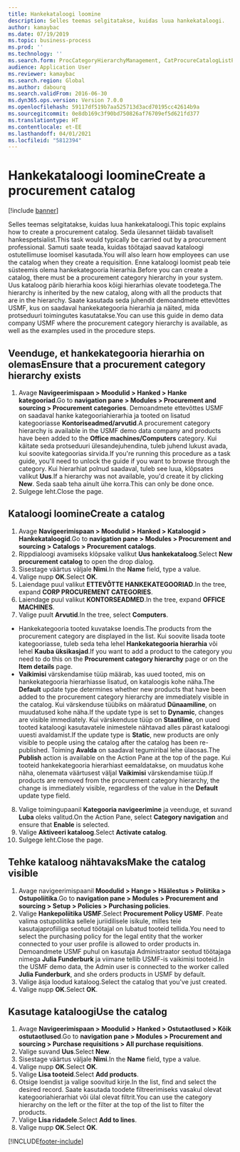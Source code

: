 ```yaml
---
title: Hankekataloogi loomine
description: Selles teemas selgitatakse, kuidas luua hankekataloogi.
author: kamaybac
ms.date: 07/19/2019
ms.topic: business-process
ms.prod: ''
ms.technology: ''
ms.search.form: ProcCategoryHierarchyManagement, CatProcureCatalogListPage, CatProcureCatalogCreate, CatProcureCatalogEdit, SysPolicyListPage, SysPolicy, CatCatalogPolicyRule, PurchReqTableListPage, PurchReqCreate, PurchReqTable, PurchReqAddItem
audience: Application User
ms.reviewer: kamaybac
ms.search.region: Global
ms.author: dabourq
ms.search.validFrom: 2016-06-30
ms.dyn365.ops.version: Version 7.0.0
ms.openlocfilehash: 59117df519b7aa525713d3acd70195cc42614b9a
ms.sourcegitcommit: 0e8db169c3f90bd750826af76709ef5d621fd377
ms.translationtype: HT
ms.contentlocale: et-EE
ms.lasthandoff: 04/01/2021
ms.locfileid: "5812394"
---
```

# <a name="create-a-procurement-catalog"></a><span data-ttu-id="5d940-103">Hankekataloogi loomine</span><span class="sxs-lookup"><span data-stu-id="5d940-103">Create a procurement catalog</span></span>

[!include [banner](../../includes/banner.md)]

<span data-ttu-id="5d940-104">Selles teemas selgitatakse, kuidas luua hankekataloogi.</span><span class="sxs-lookup"><span data-stu-id="5d940-104">This topic explains how to create a procurement catalog.</span></span> <span data-ttu-id="5d940-105">Seda ülesannet täidab tavaliselt hankespetsialist.</span><span class="sxs-lookup"><span data-stu-id="5d940-105">This task would typically be carried out by a procurement professional.</span></span> <span data-ttu-id="5d940-106">Samuti saate teada, kuidas töötajad saavad kataloogi ostutellimuse loomisel kasutada.</span><span class="sxs-lookup"><span data-stu-id="5d940-106">You will also learn how employees can use the catalog when they create a requisition.</span></span> <span data-ttu-id="5d940-107">Enne kataloogi loomist peab teie süsteemis olema hankekategooria hierarhia.</span><span class="sxs-lookup"><span data-stu-id="5d940-107">Before you can create a catalog, there must be a procurement category hierarchy in your system.</span></span> <span data-ttu-id="5d940-108">Uus kataloog pärib hierarhia koos kõigi hierarhias olevate toodetega.</span><span class="sxs-lookup"><span data-stu-id="5d940-108">The hierarchy is inherited by the new catalog, along with all the products that are in the hierarchy.</span></span> <span data-ttu-id="5d940-109">Saate kasutada seda juhendit demoandmete ettevõttes USMF, kus on saadaval hankekategooria hierarhia ja näited, mida protseduuri toimingutes kasutatakse.</span><span class="sxs-lookup"><span data-stu-id="5d940-109">You can use this guide in demo data company USMF where the procurement category hierarchy is available, as well as the examples used in the procedure steps.</span></span>


## <a name="ensure-that-a-procurement-category-hierarchy-exists"></a><span data-ttu-id="5d940-110">Veenduge, et hankekategooria hierarhia on olemas</span><span class="sxs-lookup"><span data-stu-id="5d940-110">Ensure that a procurement category hierarchy exists</span></span>
1. <span data-ttu-id="5d940-111">Avage **Navigeerimispaan > Moodulid > Hanked > Hanke kategooriad**.</span><span class="sxs-lookup"><span data-stu-id="5d940-111">Go to **navigation pane > Modules > Procurement and sourcing > Procurement categories**.</span></span> <span data-ttu-id="5d940-112">Demoandmete ettevõttes USMF on saadaval hanke kategooriahierarhia ja tooted on lisatud kategooriasse **Kontoriseadmed/arvutid**.</span><span class="sxs-lookup"><span data-stu-id="5d940-112">A procurement category hierarchy is available in the USMF demo data company and products have been added to the **Office machines/Computers** category.</span></span> <span data-ttu-id="5d940-113">Kui käitate seda protseduuri ülesandejuhendina, tuleb juhend lukust avada, kui soovite kategoorias sirvida.</span><span class="sxs-lookup"><span data-stu-id="5d940-113">If you're running this procedure as a task guide, you'll need to unlock the guide if you want to browse through the category.</span></span> <span data-ttu-id="5d940-114">Kui hierarhiat polnud saadaval, tuleb see luua, klõpsates valikut **Uus**.</span><span class="sxs-lookup"><span data-stu-id="5d940-114">If a hierarchy was not available, you'd create it by clicking **New**.</span></span> <span data-ttu-id="5d940-115">Seda saab teha ainult ühe korra.</span><span class="sxs-lookup"><span data-stu-id="5d940-115">This can only be done once.</span></span>  
2. <span data-ttu-id="5d940-116">Sulgege leht.</span><span class="sxs-lookup"><span data-stu-id="5d940-116">Close the page.</span></span>

## <a name="create-a-catalog"></a><span data-ttu-id="5d940-117">Kataloogi loomine</span><span class="sxs-lookup"><span data-stu-id="5d940-117">Create a catalog</span></span>
1. <span data-ttu-id="5d940-118">Avage **Navigeerimispaan > Moodulid > Hanked > Kataloogid > Hankekataloogid**.</span><span class="sxs-lookup"><span data-stu-id="5d940-118">Go to **navigation pane > Modules > Procurement and sourcing > Catalogs > Procurement catalogs**.</span></span>
2. <span data-ttu-id="5d940-119">Rippdialoogi avamiseks klõpsake valikut **Uus hankekataloog**.</span><span class="sxs-lookup"><span data-stu-id="5d940-119">Select **New procurement catalog** to open the drop dialog.</span></span>
3. <span data-ttu-id="5d940-120">Sisestage väärtus väljale **Nimi**.</span><span class="sxs-lookup"><span data-stu-id="5d940-120">In the **Name** field, type a value.</span></span>
4. <span data-ttu-id="5d940-121">Valige nupp **OK**.</span><span class="sxs-lookup"><span data-stu-id="5d940-121">Select **OK**.</span></span>
5. <span data-ttu-id="5d940-122">Laiendage puul valikut **ETTEVÕTTE HANKEKATEGOORIAD**.</span><span class="sxs-lookup"><span data-stu-id="5d940-122">In the tree, expand **CORP PROCUREMENT CATEGORIES**.</span></span>
6. <span data-ttu-id="5d940-123">Laiendage puul valikut **KONTORSEADMED**.</span><span class="sxs-lookup"><span data-stu-id="5d940-123">In the tree, expand **OFFICE MACHINES**.</span></span>
7. <span data-ttu-id="5d940-124">Valige puult **Arvutid**.</span><span class="sxs-lookup"><span data-stu-id="5d940-124">In the tree, select **Computers**.</span></span>

  - <span data-ttu-id="5d940-125">Hankekategooria tooted kuvatakse loendis.</span><span class="sxs-lookup"><span data-stu-id="5d940-125">The products from the procurement category are displayed in the list.</span></span> <span data-ttu-id="5d940-126">Kui soovite lisada toote kategooriasse, tuleb seda teha lehel **Hankekategooria hierarhia** või lehel **Kauba üksikasjad**.</span><span class="sxs-lookup"><span data-stu-id="5d940-126">If you want to add a product to the category you need to do this on the **Procurement category hierarchy** page or on the **Item details** page.</span></span>  
  - <span data-ttu-id="5d940-127">**Vaikimisi** värskendamise tüüp määrab, kas uued tooted, mis on hankekategooria hierarhiasse lisatud, on kataloogis kohe näha.</span><span class="sxs-lookup"><span data-stu-id="5d940-127">The **Default** update type determines whether new products that have been added to the procurement category hierarchy are immediately visible in the catalog.</span></span> <span data-ttu-id="5d940-128">Kui värskenduse tüübiks on määratud **Dünaamiline**, on muudatused kohe näha.</span><span class="sxs-lookup"><span data-stu-id="5d940-128">If the update type is set to **Dynamic**, changes are visible immediately.</span></span> <span data-ttu-id="5d940-129">Kui värskenduse tüüp on **Staatiline**, on uued tooted kataloogi kasutavatele inimestele nähtavad alles pärast kataloogi uuesti avaldamist.</span><span class="sxs-lookup"><span data-stu-id="5d940-129">If the update type is **Static**, new products are only visible to people using the catalog after the catalog has been re-published.</span></span> <span data-ttu-id="5d940-130">Toiming **Avalda** on saadaval tegumiribal lehe ülaosas.</span><span class="sxs-lookup"><span data-stu-id="5d940-130">The **Publish** action is available on the Action Pane at the top of the page.</span></span> <span data-ttu-id="5d940-131">Kui tooteid hankekategooria hierarhiast eemaldatakse, on muudatus kohe näha, olenemata väärtusest väljal **Vaikimisi** värskendamise tüüp.</span><span class="sxs-lookup"><span data-stu-id="5d940-131">If products are removed from the procurement category hierarchy, the change is immediately visible, regardless of the value in the **Default** update type field.</span></span>  

8. <span data-ttu-id="5d940-132">Valige toimingupaanil **Kategooria navigeerimine** ja veenduge, et suvand **Luba** oleks valitud.</span><span class="sxs-lookup"><span data-stu-id="5d940-132">On the Action Pane, select **Category navigation** and ensure that **Enable** is selected.</span></span>
9. <span data-ttu-id="5d940-133">Valige **Aktiveeri kataloog**.</span><span class="sxs-lookup"><span data-stu-id="5d940-133">Select **Activate catalog**.</span></span>
10. <span data-ttu-id="5d940-134">Sulgege leht.</span><span class="sxs-lookup"><span data-stu-id="5d940-134">Close the page.</span></span>

## <a name="make-the-catalog-visible"></a><span data-ttu-id="5d940-135">Tehke kataloog nähtavaks</span><span class="sxs-lookup"><span data-stu-id="5d940-135">Make the catalog visible</span></span>
1. <span data-ttu-id="5d940-136">Avage navigeerimispaanil **Moodulid > Hange > Häälestus > Poliitika > Ostupoliitika**.</span><span class="sxs-lookup"><span data-stu-id="5d940-136">Go to **navigation pane > Modules > Procurement and sourcing > Setup > Policies > Purchasing policies**.</span></span>
2. <span data-ttu-id="5d940-137">Valige **Hankepoliitika USMF**.</span><span class="sxs-lookup"><span data-stu-id="5d940-137">Select **Procurement Policy USMF**.</span></span> <span data-ttu-id="5d940-138">Peate valima ostupoliitika sellele juriidilisele isikule, milles teie kasutajaprofiiliga seotud töötajal on lubatud tooteid tellida.</span><span class="sxs-lookup"><span data-stu-id="5d940-138">You need to select the purchasing policy for the legal entity that the worker connected to your user profile is allowed to order products in.</span></span> <span data-ttu-id="5d940-139">Demoandmete USMF puhul on kasutaja Administraator seotud töötajaga nimega **Julia Funderburk** ja viimane tellib USMF-is vaikimisi tooteid.</span><span class="sxs-lookup"><span data-stu-id="5d940-139">In the USMF demo data, the Admin user is connected to the worker called **Julia Funderburk**, and she orders products in USMF by default.</span></span>  
3. <span data-ttu-id="5d940-140">Valige äsja loodud kataloog.</span><span class="sxs-lookup"><span data-stu-id="5d940-140">Select the catalog that you've just created.</span></span>
4. <span data-ttu-id="5d940-141">Valige nupp **OK**.</span><span class="sxs-lookup"><span data-stu-id="5d940-141">Select **OK**.</span></span>

## <a name="use-the-catalog"></a><span data-ttu-id="5d940-142">Kasutage kataloogi</span><span class="sxs-lookup"><span data-stu-id="5d940-142">Use the catalog</span></span>
1. <span data-ttu-id="5d940-143">Avage **Navigeerimispaan > Moodulid > Hanked > Ostutaotlused > Kõik ostutaotlused**.</span><span class="sxs-lookup"><span data-stu-id="5d940-143">Go to **navigation pane > Modules > Procurement and sourcing > Purchase requisitions > All purchase requisitions**.</span></span>
2. <span data-ttu-id="5d940-144">Valige suvand **Uus**.</span><span class="sxs-lookup"><span data-stu-id="5d940-144">Select **New**.</span></span>
3. <span data-ttu-id="5d940-145">Sisestage väärtus väljale **Nimi**.</span><span class="sxs-lookup"><span data-stu-id="5d940-145">In the **Name** field, type a value.</span></span>
4. <span data-ttu-id="5d940-146">Valige nupp **OK**.</span><span class="sxs-lookup"><span data-stu-id="5d940-146">Select **OK**.</span></span>
5. <span data-ttu-id="5d940-147">Valige **Lisa tooteid**.</span><span class="sxs-lookup"><span data-stu-id="5d940-147">Select **Add products**.</span></span>
6. <span data-ttu-id="5d940-148">Otsige loendist ja valige soovitud kirje.</span><span class="sxs-lookup"><span data-stu-id="5d940-148">In the list, find and select the desired record.</span></span> <span data-ttu-id="5d940-149">Saate kasutada toodete filtreerimiseks vasakul olevat kategooriahierarhiat või ülal olevat filtrit.</span><span class="sxs-lookup"><span data-stu-id="5d940-149">You can use the category hierarchy on the left or the filter at the top of the list to filter the products.</span></span>  
7. <span data-ttu-id="5d940-150">Valige **Lisa ridadele**.</span><span class="sxs-lookup"><span data-stu-id="5d940-150">Select **Add to lines**.</span></span>
8. <span data-ttu-id="5d940-151">Valige nupp **OK**.</span><span class="sxs-lookup"><span data-stu-id="5d940-151">Select **OK**.</span></span>



[!INCLUDE[footer-include](../../../includes/footer-banner.md)]